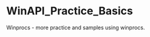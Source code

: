 WinAPI_Practice_Basics
======================

Winprocs - more practice and samples using winprocs.
